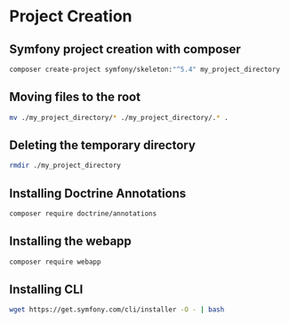 # Project Creation

## Symfony project creation with composer
```bash
composer create-project symfony/skeleton:"^5.4" my_project_directory
```

## Moving files to the root
```bash
mv ./my_project_directory/* ./my_project_directory/.* .
```

## Deleting the temporary directory
```bash
rmdir ./my_project_directory
```

## Installing Doctrine Annotations
```bash
composer require doctrine/annotations
```

## Installing the webapp
```bash
composer require webapp
```

## Installing CLI
```bash
wget https://get.symfony.com/cli/installer -O - | bash
```
